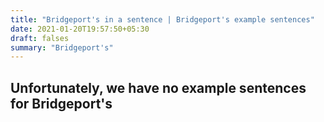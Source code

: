 ```yaml
---
title: "Bridgeport's in a sentence | Bridgeport's example sentences"
date: 2021-01-20T19:57:50+05:30
draft: falses
summary: "Bridgeport's"
---
```

## Unfortunately, we have no example sentences for Bridgeport's                 
